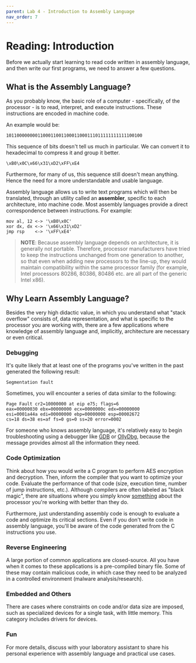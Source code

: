 ```yaml
---
parent: Lab 4 - Introduction to Assembly Language
nav_order: 7
---
```


# Reading: Introduction

Before we actually start learning to read code written in assembly language, and then write our first programs, we need to answer a few questions.

## What is the Assembly Language?

As you probably know, the basic role of a computer - specifically, of the processor - is to read, interpret, and execute instructions.
These instructions are encoded in machine code.

An example would be:

```text
1011000000001100011001100011000111011111111111100100
```

This sequence of bits doesn't tell us much in particular.
We can convert it to hexadecimal to compress it and group it better.

```text
\xB0\x0C\x66\x31\xD2\xFF\xE4
```

Furthermore, for many of us, this sequence still doesn't mean anything.
Hence the need for a more understandable and usable language.

Assembly language allows us to write text programs which will then be translated, through an utility called an **assembler**, specific to each architecture, into machine code.
Most assembly languages provide a direct correspondence between instructions. For example:

```assembly
mov al, 12 <-> '\xB0\x0C'
xor dx, dx <-> '\x66\x31\xD2'
jmp rsp    <-> '\xFF\xE4'
```

> **NOTE**: Because assembly language depends on architecture, it is generally not portable.
> Therefore, processor manufacturers have tried to keep the instructions unchanged from one generation to another, so that even when adding new processors to the line-up, they would maintain compatibility within the same processor family (for example, Intel processors 80286, 80386, 80486 etc. are all part of the generic Intel x86).

## Why Learn Assembly Language?

Besides the very high didactic value, in which you understand what "stack overflow" consists of, data representation, and what is specific to the processor you are working with, there are a few applications where knowledge of assembly language and, implicitly, architecture are necessary or even critical.

### Debugging

It's quite likely that at least one of the programs you've written in the past generated the following result:

```text
Segmentation fault
```

Sometimes, you will encounter a series of data similar to the following:

```text
Page Fault cr2=10000000 at eip e75; flags=6
eax=00000030 ebx=00000000 ecx=0000000c edx=00000000
esi=0001a44a edi=00000000 ebp=00000000 esp=00002672
cs=18 ds=38 es=af fs=0 gs=0 ss=20 error=0002
```

For someone who knows assembly language, it's relatively easy to begin troubleshooting using a debugger like [GDB](http://www.gnu.org/software/gdb/) or [OllyDbg](http://www.ollydbg.de/), because the message provides almost all the information they need.

### Code Optimization

Think about how you would write a C program to perform AES encryption and decryption.
Then, inform the compiler that you want to optimize your code.
Evaluate the performance of that code (size, execution time, number of jump instructions, etc.).
Although compilers are often labeled as "black magic", there are situations where you simply know [something](https://www.intel.com/content/dam/doc/white-paper/advanced-encryption-standard-new-instructions-set-paper.pdf) about the processor you're working with better than they do.

Furthermore, just understanding assembly code is enough to evaluate a code and optimize its critical sections.
Even if you don't write code in assembly language, you'll be aware of the code generated from the C instructions you use.

### Reverse Engineering

A large portion of common applications are closed-source.
All you have when it comes to these applications is a pre-compiled binary file.
Some of these may contain malicious code, in which case they need to be analyzed in a controlled environment (malware analysis/research).

### Embedded and Others

There are cases where constraints on code and/or data size are imposed, such as specialized devices for a single task, with little memory.
This category includes drivers for devices.

### Fun

For more details, discuss with your laboratory assistant to share his personal experience with assembly language and practical use cases.
